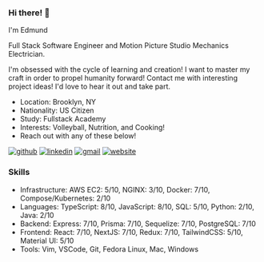 ### Hi there! 👋
<!-- description-start -->
I'm Edmund

Full Stack Software Engineer and Motion Picture Studio Mechanics Electrician. 

I'm obsessed with the cycle of learning and creation! I want to master my craft in order to propel humanity forward!
Contact me with interesting project ideas! I'd love to hear it out and take part.
<!-- description-end -->

<!-- aboutme-list-start -->
- Location: Brooklyn, NY
- Nationality: US Citizen
- Study: Fullstack Academy
- Interests: Volleyball, Nutrition, and Cooking! <!-- aboutme-list-end -->
- Reach out with any of these below!

[![github](https://img.shields.io/badge/GitHub-000000?style=for-the-badge&logo=GitHub&logoColor=white)](https://github.com/eddiefahrenheit) [![linkedin](https://img.shields.io/badge/Linkedin-0e76a8?style=for-the-badge&logo=Linkedin&logoColor=white)](https://www.linkedin.com/in/eddiefahrenheit/) [![gmail](https://img.shields.io/badge/Gmail-ff0000?style=for-the-badge&logo=Gmail&logoColor=white)](mailto:fischerprogram@gmail.com) [![website](https://img.shields.io/badge/Blog-4d1a7f?style=for-the-badge&logo=Portfolio&logoColor=white)](https://eddiefahrenheit.com/)

### Skills
<!-- skills-start -->
- Infrastructure: AWS EC2: 5/10, NGINX: 3/10, Docker: 7/10, Compose/Kubernetes: 2/10
- Languages: TypeScript: 8/10, JavaScript: 8/10, SQL: 5/10, Python: 2/10, Java: 2/10
- Backend: Express: 7/10, Prisma: 7/10, Sequelize: 7/10, PostgreSQL: 7/10
- Frontend: React: 7/10, NextJS: 7/10, Redux: 7/10, TailwindCSS: 5/10, Material UI: 5/10
- Tools: Vim, VSCode, Git, Fedora Linux, Mac, Windows
<!-- skills-end -->
